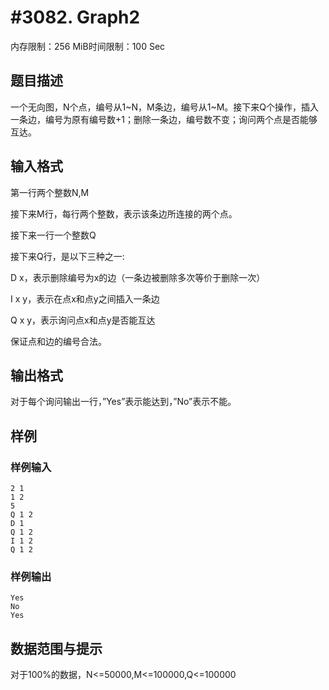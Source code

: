 # #3082. Graph2

内存限制：256 MiB时间限制：100 Sec

## 题目描述

一个无向图，N个点，编号从1~N，M条边，编号从1~M。接下来Q个操作，插入一条边，编号为原有编号数+1；删除一条边，编号数不变；询问两个点是否能够互达。

 

## 输入格式

第一行两个整数N,M

接下来M行，每行两个整数，表示该条边所连接的两个点。

接下来一行一个整数Q

接下来Q行，是以下三种之一:

D x，表示删除编号为x的边（一条边被删除多次等价于删除一次）

I x y，表示在点x和点y之间插入一条边

Q x y，表示询问点x和点y是否能互达

保证点和边的编号合法。

## 输出格式

 

对于每个询问输出一行，&rdquo;Yes&rdquo;表示能达到，&rdquo;No&rdquo;表示不能。

 

## 样例

### 样例输入

    
    2 1
    1 2
    5
    Q 1 2
    D 1
    Q 1 2
    I 1 2
    Q 1 2
     
    
    

### 样例输出

    
    Yes
    No
    Yes
    
    

## 数据范围与提示


对于100%的数据，N<=50000,M<=100000,Q<=100000

